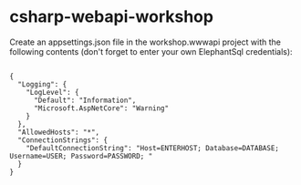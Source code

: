 # csharp-webapi-workshop

Create an appsettings.json file in the workshop.wwwapi project with the following contents (don't forget to enter your own ElephantSql credentials):

```

{
  "Logging": {
    "LogLevel": {
      "Default": "Information",
      "Microsoft.AspNetCore": "Warning"
    }
  },
  "AllowedHosts": "*",
  "ConnectionStrings": {
    "DefaultConnectionString": "Host=ENTERHOST; Database=DATABASE; Username=USER; Password=PASSWORD; "
  }
}


```